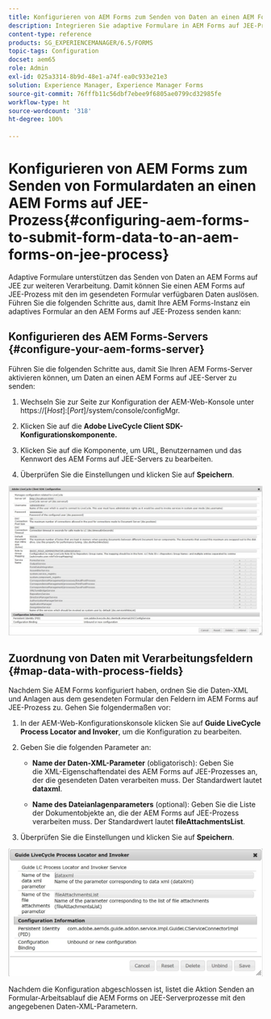 ```yaml
---
title: Konfigurieren von AEM Forms zum Senden von Daten an einen AEM Forms auf JEE-Prozess
description: Integrieren Sie adaptive Formulare in AEM Forms auf JEE-Prozesse zur Verarbeitung von Formulardaten.
content-type: reference
products: SG_EXPERIENCEMANAGER/6.5/FORMS
topic-tags: Configuration
docset: aem65
role: Admin
exl-id: 025a3314-8b9d-48e1-a74f-ea0c933e21e3
solution: Experience Manager, Experience Manager Forms
source-git-commit: 76fffb11c56dbf7ebee9f6805ae0799cd32985fe
workflow-type: ht
source-wordcount: '318'
ht-degree: 100%

---
```


# Konfigurieren von AEM Forms zum Senden von Formulardaten an einen AEM Forms auf JEE-Prozess{#configuring-aem-forms-to-submit-form-data-to-an-aem-forms-on-jee-process}

Adaptive Formulare unterstützen das Senden von Daten an AEM Forms auf JEE zur weiteren Verarbeitung. Damit können Sie einen AEM Forms auf JEE-Prozess mit den im gesendeten Formular verfügbaren Daten auslösen. Führen Sie die folgenden Schritte aus, damit Ihre AEM Forms-Instanz ein adaptives Formular an den AEM Forms auf JEE-Prozess senden kann:

## Konfigurieren des AEM Forms-Servers {#configure-your-aem-forms-server}

Führen Sie die folgenden Schritte aus, damit Sie Ihren AEM Forms-Server aktivieren können, um Daten an einen AEM Forms auf JEE-Server zu senden:

1. Wechseln Sie zur Seite zur Konfiguration der AEM-Web-Konsole unter https://[*Host*]:[*Port*]/system/console/configMgr.

1. Klicken Sie auf die **Adobe LiveCycle Client SDK-Konfigurationskomponente.**
1. Klicken Sie auf die Komponente, um URL, Benutzernamen und das Kennwort des AEM Forms auf JEE-Servers zu bearbeiten.
1. Überprüfen Sie die Einstellungen und klicken Sie auf **Speichern**.

![Adobe LiveCycle Client SDK-Konfiguration](assets/clientsdkconfiguration.jpg)

## Zuordnung von Daten mit Verarbeitungsfeldern {#map-data-with-process-fields}

Nachdem Sie AEM Forms konfiguriert haben, ordnen Sie die Daten-XML und Anlagen aus dem gesendeten Formular den Feldern im AEM Forms auf JEE-Prozess zu. Gehen Sie folgendermaßen vor:

1. In der AEM-Web-Konfigurationskonsole klicken Sie auf **Guide LiveCycle Process Locator and Invoker**, um die Konfiguration zu bearbeiten.
1. Geben Sie die folgenden Parameter an:

   * **Name der Daten-XML-Parameter** (obligatorisch): Geben Sie die XML-Eigenschaftendatei des AEM Forms auf JEE-Prozesses an, der die gesendeten Daten verarbeiten muss. Der Standardwert lautet **dataxml**.

   * **Name des Dateianlagenparameters** (optional): Geben Sie die Liste der Dokumentobjekte an, die der AEM Forms auf JEE-Prozess verarbeiten muss. Der Standardwert lautet **fileAttachmentsList**.

1. Überprüfen Sie die Einstellungen und klicken Sie auf **Speichern**.

![Guide LiveCycle Process Locator and Invoker](assets/test3.jpg)

Nachdem die Konfiguration abgeschlossen ist, listet die Aktion Senden an Formular-Arbeitsablauf die AEM Forms on JEE-Serverprozesse mit den angegebenen Daten-XML-Parametern.
